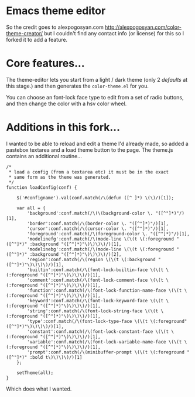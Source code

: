 # Emacs theme editor

So the credit goes to alexpogosyan.com http://alexpogosyan.com/color-theme-creator/ but I couldn't 
find any contact info (or license) for this so I forked it to add a feature.

# Core features...

The theme-editor lets you start from a light / dark theme (only 2 _defaults_ at this stage.) and then generates the `color-theme.el` for you.

You can choose an font-lock face type to edit from a set of radio buttons, and then change the color with a hsv color wheel.

# Additions in this fork...

I wanted to be able to reload and edit a theme I'd already made, so added a pastebox textarea and a load theme button to the page. The theme.js contains an additional routine...

    /*
     * load a config (from a textarea etc) it must be in the exact 
     * same form as the theme was generated.
     */
    function loadConfig(conf) {
    
        $('#configname').val(conf.match(/\(defun ([^ ]*) \(\)/)[1]);
    
        var all = {
        	'background':conf.match(/\(\(background-color \. "([^"]*)"/)[1],
        	'border':conf.match(/\(border-color \. "([^"]*)"/)[1],
        	'cursor':conf.match(/\(cursor-color \. "([^"]*)"/)[1],
        	'foreground':conf.match(/\(foreground-color \. "([^"]*)"/)[1], 
        	'modelinefg':conf.match(/\(mode-line \(\(t \(:foreground "([^"]*)" :background "([^"]*)"\)\)\)\)/)[1],
        	'modelinebg':conf.match(/\(mode-line \(\(t \(:foreground "([^"]*)" :background "([^"]*)"\)\)\)\)/)[2],
        	'region':conf.match(/\(region \(\(t \(:background "([^"]*)"\)\)\)\)/)[1], 
        	'builtin':conf.match(/\(font-lock-builtin-face \(\(t \(:foreground "([^"]*)"\)\)\)\)/)[1], 
        	'comment':conf.match(/\(font-lock-comment-face \(\(t \(:foreground "([^"]*)"\)\)\)\)/)[1], 
        	'function':conf.match(/\(font-lock-function-name-face \(\(t \(:foreground "([^"]*)"\)\)\)\)/)[1], 
        	'keyword':conf.match(/\(font-lock-keyword-face \(\(t \(:foreground "([^"]*)"\)\)\)\)/)[1], 
        	'string':conf.match(/\(font-lock-string-face \(\(t \(:foreground "([^"]*)"\)\)\)\)/)[1], 
        	'type':conf.match(/\(font-lock-type-face \(\(t \(:foreground"([^"]*)"\)\)\)\)/)[1],
        	'constant':conf.match(/\(font-lock-constant-face \(\(t \(:foreground "([^"]*)"\)\)\)\)/)[1], 
        	'variable':conf.match(/\(font-lock-variable-name-face \(\(t \(:foreground "([^"]*)"\)\)\)\)/)[1], 
        	'prompt':conf.match(/\(minibuffer-prompt \(\(t \(:foreground "([^"]*)" :bold t\)\)\)\)/)[1]
        };
    
        setTheme(all);
    }

Which does what I wanted. 
